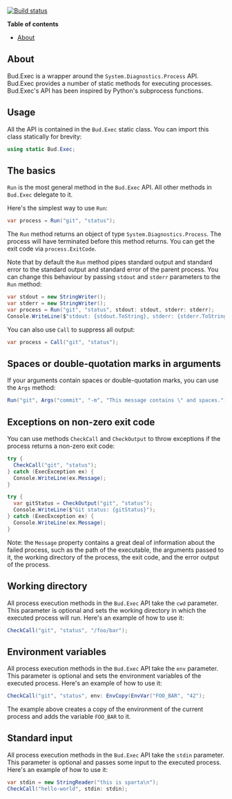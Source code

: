 [![Build status](https://ci.appveyor.com/api/projects/status/r09w19qpguhsv28c/branch/master?svg=true)](https://ci.appveyor.com/project/urbas/bud-exec/branch/master)


__Table of contents__

* [About](#about)


## About

Bud.Exec is a wrapper around the `System.Diagnostics.Process` API. Bud.Exec provides a number of static methods for executing processes. Bud.Exec's API has been inspired by Python's subprocess functions.

## Usage

All the API is contained in the `Bud.Exec` static class. You can import this class statically for brevity:

```csharp
using static Bud.Exec;
```

## The basics

`Run` is the most general method in the `Bud.Exec` API. All other methods in `Bud.Exec` delegate to it.

Here's the simplest way to use `Run`:

```csharp
var process = Run("git", "status");
```

The `Run` method returns an object of type `System.Diagnostics.Process`. The process will have terminated before this method returns. You can get the exit code via `process.ExitCode`.

Note that by default the `Run` method pipes standard output and standard error to the standard output and standard error of the parent process. You can change this behaviour by passing `stdout` and `stderr` parameters to the `Run` method:

```csharp
var stdout = new StringWriter();
var stderr = new StringWriter();
var process = Run("git", "status", stdout: stdout, stderr: stderr);
Console.WriteLine($"stdout: {stdout.ToString}, stderr: {stderr.ToString()}");
```

You can also use `Call` to suppress all output:

```csharp
var process = Call("git", "status");
```

## Spaces or double-quotation marks in arguments

If your arguments contain spaces or double-quotation marks, you can use the `Args` method:

```csharp
Run("git", Args("commit", "-m", "This message contains \" and spaces."));
```

## Exceptions on non-zero exit code

You can use methods `CheckCall` and `CheckOutput` to throw exceptions if the process returns a non-zero exit code:

```csharp
try {
  CheckCall("git", "status");
} catch (ExecException ex) {
  Console.WriteLine(ex.Message);
}
```

```csharp
try {
  var gitStatus = CheckOutput("git", "status");
  Console.WriteLine($"Git status: {gitStatus}");
} catch (ExecException ex) {
  Console.WriteLine(ex.Message);
}
```

Note: the `Message` property contains a great deal of information about the failed process, such as the path of the executable, the arguments passed to it, the working directory of the process, the exit code, and the error output of the process.

## Working directory

All process execution methods in the `Bud.Exec` API take the `cwd` parameter. This parameter is optional and sets the working directory in which the executed process will run. Here's an example of how to use it:

```csharp
CheckCall("git", "status", "/foo/bar");
```

## Environment variables

All process execution methods in the `Bud.Exec` API take the `env` parameter. This parameter is optional and sets the environment variables of the executed process. Here's an example of how to use it:

```csharp
CheckCall("git", "status", env: EnvCopy(EnvVar("FOO_BAR", "42");
```

The example above creates a copy of the environment of the current process and adds the variable `FOO_BAR` to it.

## Standard input

All process execution methods in the `Bud.Exec` API take the `stdin` parameter. This parameter is optional and passes some input to the executed process. Here's an example of how to use it:

```csharp
var stdin = new StringReader("this is sparta\n");
CheckCall("hello-world", stdin: stdin);
```